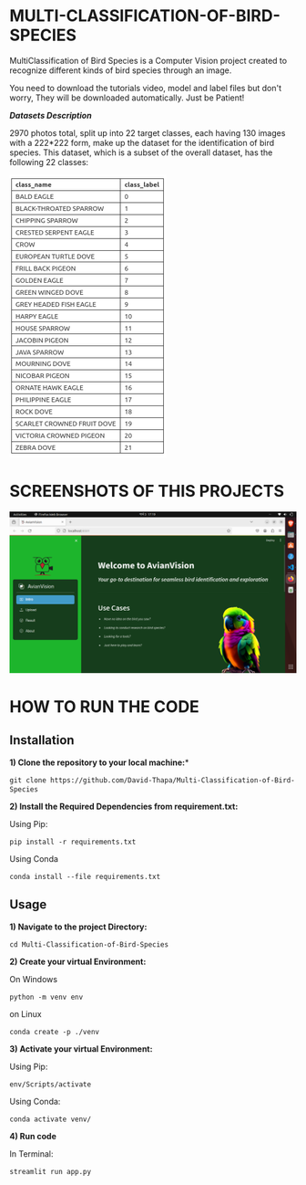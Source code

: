 # MULTI-CLASSIFICATION-OF-BIRD-SPECIES

MultiClassification of Bird Species is a Computer Vision project created to recognize different kinds of bird species through an image.

You need to download the tutorials video, model and label files but don't worry, They will be downloaded automatically. Just be Patient!

***Datasets Description***

2970 photos total, split up into 22 target classes, each having 130 images with a 222*222 form, make up the dataset for the identification of bird species. This dataset, which is a subset of the overall dataset, has the following 22 classes:

![alt text](static/Dataset_description.png)

# SCREENSHOTS OF THIS PROJECTS

![alt text](static/Intro_to_project.png)

# HOW TO RUN THE CODE
## Installation

**1) Clone the repository to your local machine:***

```
git clone https://github.com/David-Thapa/Multi-Classification-of-Bird-Species
```
**2) Install the Required Dependencies from requirement.txt:**

Using Pip:
```
pip install -r requirements.txt
```
Using Conda
```
conda install --file requirements.txt
```

## Usage
**1) Navigate to the project Directory:**
```
cd Multi-Classification-of-Bird-Species
```

**2) Create your virtual Environment:**

On Windows
```
python -m venv env
```
on Linux
```
conda create -p ./venv
```

**3) Activate your virtual Environment:**

Using Pip:
```
env/Scripts/activate
```
Using Conda:
```
conda activate venv/
```

**4) Run code**

In Terminal:
```
streamlit run app.py
```